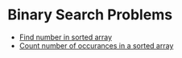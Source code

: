 # Binary Search Problems

* [Find number in sorted array](./src/BinarySearchProblems/FindNumberInSortedArray)
* [Count number of occurances in a sorted array](./src/BinarySearchProblems/CountNumberOfOccurrencesInSortedArray.cs)